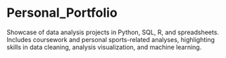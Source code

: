 # Personal_Portfolio
 Showcase of data analysis projects in Python, SQL, R, and spreadsheets. Includes coursework and personal sports-related analyses, highlighting skills in data cleaning, analysis visualization, and machine learning.
